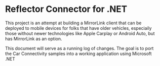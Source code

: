 # Reflector Connector for .NET

This project is an attempt at building a MirrorLink client that can be deployed to mobile devices for folks that have older vehicles, 
especiaily those without newer technologies like Apple Carplay or Android Auto, but has MirrorLink as an option.

This document will serve as a running log of changes.  The goal is to port the Car Connectivity samples into a working application
using Microsoft .NET
